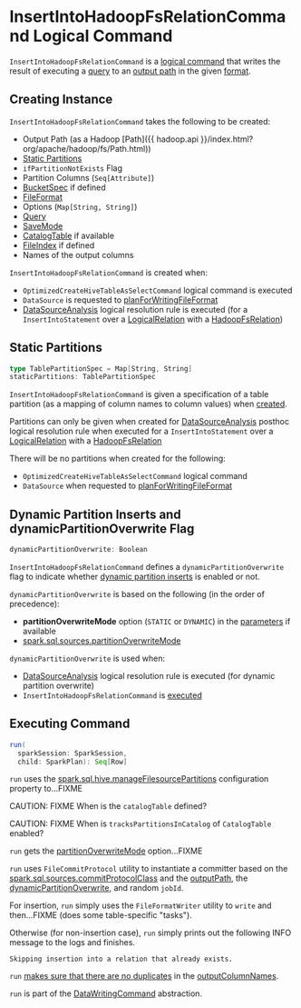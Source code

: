 # InsertIntoHadoopFsRelationCommand Logical Command

`InsertIntoHadoopFsRelationCommand` is a [logical command](DataWritingCommand.md) that writes the result of executing a [query](#query) to an [output path](#outputPath) in the given [format](#fileFormat).

## Creating Instance

`InsertIntoHadoopFsRelationCommand` takes the following to be created:

* <span id="outputPath"> Output Path (as a Hadoop [Path]({{ hadoop.api }}/index.html?org/apache/hadoop/fs/Path.html))
* [Static Partitions](#staticPartitions)
* <span id="ifPartitionNotExists"> `ifPartitionNotExists` Flag
* <span id="partitionColumns"> Partition Columns (`Seq[Attribute]`)
* <span id="bucketSpec"> [BucketSpec](../spark-sql-BucketSpec.md) if defined
* <span id="fileFormat"> [FileFormat](../FileFormat.md)
* <span id="options"> Options (`Map[String, String]`)
* <span id="query"> [Query](../logical-operators/LogicalPlan.md)
* <span id="mode"> [SaveMode](../DataFrameWriter.md#SaveMode)
* <span id="catalogTable"> [CatalogTable](../CatalogTable.md) if available
* <span id="fileIndex"> [FileIndex](../FileIndex.md) if defined
* <span id="outputColumnNames"> Names of the output columns

`InsertIntoHadoopFsRelationCommand` is created when:

* `OptimizedCreateHiveTableAsSelectCommand` logical command is executed
* `DataSource` is requested to [planForWritingFileFormat](../DataSource.md#planForWritingFileFormat)
* [DataSourceAnalysis](../logical-analysis-rules/DataSourceAnalysis.md) logical resolution rule is executed (for a `InsertIntoStatement` over a [LogicalRelation](LogicalRelation.md) with a [HadoopFsRelation](../HadoopFsRelation.md))

## <span id="staticPartitions"> Static Partitions

```scala
type TablePartitionSpec = Map[String, String]
staticPartitions: TablePartitionSpec
```

`InsertIntoHadoopFsRelationCommand` is given a specification of a table partition (as a mapping of column names to column values) when [created](#creating-instance).

Partitions can only be given when created for [DataSourceAnalysis](../logical-analysis-rules/DataSourceAnalysis.md) posthoc logical resolution rule when executed for a `InsertIntoStatement` over a [LogicalRelation](LogicalRelation.md) with a [HadoopFsRelation](../HadoopFsRelation.md)

There will be no partitions when created for the following:

* `OptimizedCreateHiveTableAsSelectCommand` logical command
* `DataSource` when requested to [planForWritingFileFormat](../DataSource.md#planForWritingFileFormat)

## <span id="dynamicPartitionOverwrite"> Dynamic Partition Inserts and dynamicPartitionOverwrite Flag

```scala
dynamicPartitionOverwrite: Boolean
```

`InsertIntoHadoopFsRelationCommand` defines a `dynamicPartitionOverwrite` flag to indicate whether [dynamic partition inserts](../spark-sql-dynamic-partition-inserts.md) is enabled or not.

`dynamicPartitionOverwrite` is based on the following (in the order of precedence):

* **partitionOverwriteMode** option (`STATIC` or `DYNAMIC`) in the [parameters](#parameters) if available
* [spark.sql.sources.partitionOverwriteMode](../configuration-properties.md#spark.sql.sources.partitionOverwriteMode)

`dynamicPartitionOverwrite` is used when:

* [DataSourceAnalysis](../logical-analysis-rules/DataSourceAnalysis.md) logical resolution rule is executed (for dynamic partition overwrite)
* `InsertIntoHadoopFsRelationCommand` is [executed](#run)

## <span id="run"> Executing Command

```scala
run(
  sparkSession: SparkSession,
  child: SparkPlan): Seq[Row]
```

`run` uses the [spark.sql.hive.manageFilesourcePartitions](../SQLConf.md#manageFilesourcePartitions) configuration property to...FIXME

CAUTION: FIXME When is the `catalogTable` defined?

CAUTION: FIXME When is `tracksPartitionsInCatalog` of `CatalogTable` enabled?

`run` gets the [partitionOverwriteMode](#partitionOverwriteMode) option...FIXME

`run` uses `FileCommitProtocol` utility to instantiate a committer based on the [spark.sql.sources.commitProtocolClass](../configuration-properties.md#spark.sql.sources.commitProtocolClass) and the [outputPath](#outputPath), the [dynamicPartitionOverwrite](#dynamicPartitionOverwrite), and random `jobId`.

For insertion, `run` simply uses the `FileFormatWriter` utility to `write` and then...FIXME (does some table-specific "tasks").

Otherwise (for non-insertion case), `run` simply prints out the following INFO message to the logs and finishes.

```text
Skipping insertion into a relation that already exists.
```

`run` [makes sure that there are no duplicates](../spark-sql-SchemaUtils.md#checkColumnNameDuplication) in the [outputColumnNames](#outputColumnNames).

`run` is part of the [DataWritingCommand](DataWritingCommand.md#run) abstraction.
